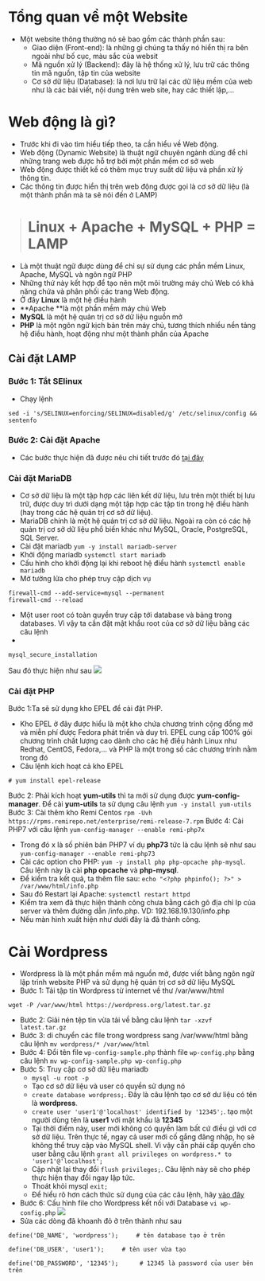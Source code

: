# Tổng quan về một Website
- Một website thông thường nó sẽ bao gồm các thành phần sau:
  - Giao diện (Front-end): là những gì chúng ta thấy nó hiển thị ra bên ngoài như bố cục, màu sắc của websit
  - Mã nguồn xử lý (Backend): đây là hệ thống xử lý, lưu trữ các thông tin mã nguồn, tập tin của website
  - Cơ sở dữ liệu (Database): là nơi lưu trữ lại các dữ liệu mềm của web như là các bài viết, nội dung trên web site, hay các thiết lập,... 
# Web động là gì?
- Trước khi đi vào tìm hiểu tiếp theo, ta cần hiểu về Web động.
- Web động (Dynamic Website) là thuật ngữ chuyên ngành dùng để chỉ những trang web được hỗ trợ bởi một phần mềm cơ sở web
- Web động được thiết kế có thêm mục truy suất dữ liệu và phần xử lý thông tin.
- Các thông tin được hiển thị trên web động được gọi là cơ sở dữ liệu (là một thành phần mà ta sẽ nói đến ở LAMP)
> # Linux + Apache + MySQL + PHP = LAMP
- Là một thuật ngữ được dùng để chỉ sự sử dụng các phần mềm Linux, Apache, MySQL và ngôn ngữ PHP
- Những thứ này kết hợp để tạo nên một môi trường máy chủ Web có khả năng chứa và phân phối các trang Web động.
- Ở đây **Linux** là một hệ điều hành
- **Apache **là một phần mềm máy chủ Web
- **MySQL** là một hệ quản trị cơ sở dữ liệu nguồn mở
- **PHP** là một ngôn ngữ kịch bản trên máy chủ, tương thích nhiều nền tảng hệ điều hành, hoạt động như một thành phần của Apache
## Cài đặt LAMP
### Bước 1: Tắt SElinux
- Chạy lệnh
```
sed -i 's/SELINUX=enforcing/SELINUX=disabled/g' /etc/selinux/config && sentenfo
```
### Bước 2: Cài đặt Apache
- Các bước thực hiện đã được nêu chi tiết trước đó [tại đây](Webserver.md)
### Cài đặt MariaDB
- Cơ sở dữ liệu là một tập hợp các liên kết dữ liệu, lưu trên một thiết bị lưu trữ, được duy trì dưới dạng một tập hợp các tập tin trong hệ điều hành (hay trong các hệ quản trị cơ sở dữ liệu). 
- MariaDB chính là một hệ quản trị cơ sở dữ liệu. Ngoài ra còn có các hệ quản trị cơ sở dữ liệu phổ biến khác như MySQL, Oracle, PostgreSQL, SQL Server.
- Cài đặt mariadb `yum -y install mariadb-server`
- Khởi động mariadb `systemctl start mariadb`
- Cấu hình cho khởi động lại khi reboot hệ điều hành `systemctl enable mariadb`
- Mở tưởng lửa cho phép truy cập dịch vụ
```
firewall-cmd --add-service=mysql --permanent
firewall-cmd --reload
```
- Một user root có toàn quyền truy cập tới database và bảng trong databases. Vì vậy ta cần đặt mật khẩu root của cơ sở dữ liệu bằng các câu lệnh
- 
```
mysql_secure_installation
```
Sau đó thực hiện như sau
![](https://imgur.com/uJwdyVw.png)
### Cài đặt PHP
Bước 1:Ta sẽ sử dụng kho EPEL để cài đặt PHP.
- Kho EPEL ở đây được hiểu là một kho chứa chương trình cộng đồng mở và miễn phí được Fedora phát triển và duy trì. EPEL cung cấp 100% gói chương trình chất lượng cao dành cho các hệ điều hành Linux như Redhat, CentOS, Fedora,... và PHP là một trong số các chương trình nằm trong đó
- Câu lệnh kích hoạt cả kho EPEL
```
# yum install epel-release 
```
Bước 2: Phải kích hoạt **yum-utils** thì ta mới sử dụng được  **yum-config-manager**. Để cài **yum-utils** ta sử dụng câu lệnh `yum -y install yum-utils`
Bước 3: Cài thêm kho Remi Centos
`rpm -Uvh https://rpms.remirepo.net/enterprise/remi-release-7.rpm`
Bước 4: Cài PHP7 với câu lệnh
`yum-config-manager --enable remi-php7x`
- Trong đó x là số phiên bản PHP7 ví dụ **php73** tức là câu lệnh sẽ như sau `yum-config-manager --enable remi-php73`
- Cài các option cho PHP: `yum -y install php php-opcache php-mysql`. Câu lệnh này là cài **php opcache** và **php-mysql**.
- Để kiểm tra kết quả, ta thêm file sau:
`echo "<?php phpinfo(); ?>" > /var/www/html/info.php`
- Sau đó Restart lại Apache: `systemctl restart httpd`
- Kiểm tra xem đã thực hiện thành công chưa bằng cách gõ địa chỉ Ip của server và thêm đường dẫn /info.php. VD: 192.168.19.130/info.php
- Nếu màn hình xuất hiện như dưới đây là đã thành công.
# Cài Wordpress
- Wordpress là là một phần mềm mã nguồn mở, được viết bằng ngôn ngữ lập trình website PHP và sử dụng hệ quản trị cơ sở dữ liệu MySQL
- Bước 1: Tải tập tin Wordpress từ internet về thư /var/www/html
```
wget -P /var/www/html https://wordpress.org/latest.tar.gz
```
- Bước 2: Giải nén tệp tin vừa tải về bằng câu lệnh `tar -xzvf latest.tar.gz`
- Bước 3: di chuyển các file trong wordpress sang /var/www/html bằng câu lệnh `mv wordpress/* /var/www/html`    
- Bước 4: Đổi tên file `wp-config-sample.php` thành file `wp-config.php` bằng câu lệnh `mv wp-config-sample.php wp-config.php`
- Bước 5: Truy cập cơ sở dữ liệu mariadb
  - `mysql -u root -p`
  - Tạo cơ sở dữ liệu và user có quyền sử dụng nó
  - `create database wordpress;`. Đây là câu lệnh tạo cơ sở dư liệu có tên là **wordpress**.
  - `create user 'user1'@'localhost' identified by '12345';`. tạo một người dùng tên là **user1** với mật khẩu là **12345**
  - Tại thời điểm này, user mới không có quyền làm bất cứ điều gì với cơ sở dữ liệu. Trên thực tế, ngay cả user mới cố gắng đăng nhập, họ sẽ không thể truy cập vào MySQL shell. Vì vậy cần phải cấp quyền cho user bằng câu lệnh `grant all privileges on wordpress.* to 'user1'@'localhost';`
  - Cập nhật lại thay đổi `flush privileges;`. Câu lệnh này sẽ cho phép thực hiện thay đổi ngay lập tức.
  - Thoát khỏi mysql `exit;`
  - Để hiểu rõ hơn cách thức sử dụng của các câu lệnh, hãy [vào đây](MySQL_command.md)
- Bước 6: Cấu hình file cho Wordpress kết nối với Database
`vi wp-config.php`
![](https://imgur.com/uzP8cI1.png)
- Sửa các dòng đã khoanh đỏ ở trên thành như sau
```
define('DB_NAME', 'wordpress');     # tên database tạo ở trên

define('DB_USER', 'user1');     # tên user vừa tạo

define('DB_PASSWORD', '12345');      # 12345 là password của user bên trên
```



